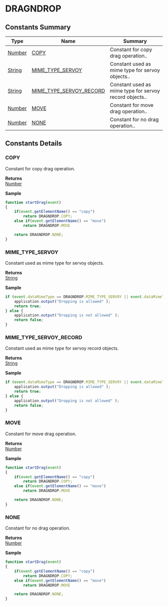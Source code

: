 # DRAGNDROP

## Constants Summary

| Type                          | Name                                                                  | Summary                                                |
| ----------------------------- | --------------------------------------------------------------------- | ------------------------------------------------------ |
| [Number](../js-lib/number.md) | [COPY](dragndrop.md#COPY)                                             | Constant for copy drag operation..                     |
| [String](../js-lib/string.md) | [MIME\_TYPE\_SERVOY](dragndrop.md#MIME\_TYPE\_SERVOY)                 | Constant used as mime type for servoy objects..        |
| [String](../js-lib/string.md) | [MIME\_TYPE\_SERVOY\_RECORD](dragndrop.md#MIME\_TYPE\_SERVOY\_RECORD) | Constant used as mime type for servoy record objects.. |
| [Number](../js-lib/number.md) | [MOVE](dragndrop.md#MOVE)                                             | Constant for move drag operation..                     |
| [Number](../js-lib/number.md) | [NONE](dragndrop.md#NONE)                                             | Constant for no drag operation..                       |

## Constants Details

### COPY

Constant for copy drag operation.

**Returns**\
[Number](../js-lib/number.md)

**Sample**

```javascript
function startDrag(event)
{
	if(event.getElementName() == "copy")
		return DRAGNDROP.COPY;
	else if(event.getElementName() == "move")
		return DRAGNDROP.MOVE

	return DRAGNDROP.NONE;
}
```

### MIME\_TYPE\_SERVOY

Constant used as mime type for servoy objects.

**Returns**\
[String](../js-lib/string.md)

**Sample**

```javascript
if (event.dataMimeType == DRAGNDROP.MIME_TYPE_SERVOY || event.dataMimeType == DRAGNDROP.MIME_TYPE_SERVOY_RECORD) {
	application.output("Dropping is allowed" );
	return true;
} else {
	application.output("Dropping is not allowed" );
	return false;
}
```

### MIME\_TYPE\_SERVOY\_RECORD

Constant used as mime type for servoy record objects.

**Returns**\
[String](../js-lib/string.md)

**Sample**

```javascript
if (event.dataMimeType == DRAGNDROP.MIME_TYPE_SERVOY || event.dataMimeType == DRAGNDROP.MIME_TYPE_SERVOY_RECORD) {
	application.output("Dropping is allowed" );
	return true;
} else {
	application.output("Dropping is not allowed" );
	return false;
}
```

### MOVE

Constant for move drag operation.

**Returns**\
[Number](../js-lib/number.md)

**Sample**

```javascript
function startDrag(event)
{
	if(event.getElementName() == "copy")
		return DRAGNDROP.COPY;
	else if(event.getElementName() == "move")
		return DRAGNDROP.MOVE

	return DRAGNDROP.NONE;
}
```

### NONE

Constant for no drag operation.

**Returns**\
[Number](../js-lib/number.md)

**Sample**

```javascript
function startDrag(event)
{
	if(event.getElementName() == "copy")
		return DRAGNDROP.COPY;
	else if(event.getElementName() == "move")
		return DRAGNDROP.MOVE

	return DRAGNDROP.NONE;
}
```
